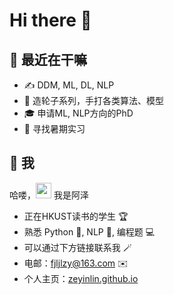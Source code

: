 # Hi there 👋

<!--
**fjljlzy/fjljlzy** is a ✨ _special_ ✨ repository because its `README.md` (this file) appears on your GitHub profile.

Here are some ideas to get you started:

- 🔭 I’m currently working on ...
- 🌱 I’m currently learning ...
- 👯 I’m looking to collaborate on ...
- 🤔 I’m looking for help with ...
- 💬 Ask me about ...
- 📫 How to reach me: ...
- 😄 Pronouns: ...
- ⚡ Fun fact: ...
-->

## 🥳 最近在干嘛

* ✍️ DDM, ML, DL, NLP
* 🔨 造轮子系列，手打各类算法、模型
* 🎓 申请ML, NLP方向的PhD
* 🐧 寻找暑期实习

## 🐼 我

<!-- <img style="width: 50%" align="right" src="https://github-readme-stats.vercel.app/api?username=haixiangyan&show_icons=true&hide_border=true&theme=vue-dark" /> -->

哈喽，<img src="https://media.giphy.com/media/hvRJCLFzcasrR4ia7z/giphy.gif" width="25px"> 我是阿泽

- 正在HKUST读书的学生 🏆
- 熟悉 Python 🐍, NLP 🤔, 编程题 💻
- 可以通过下方链接联系我 🪄
- 电邮：fjljlzy@163.com ✉️
- 个人主页：[zeyinlin.github.io](https://fjljlzy.github.io/zeyinlin.github.io/)
